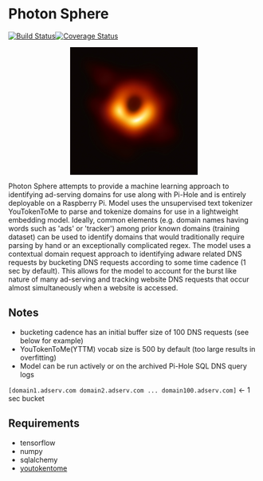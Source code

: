 # Photon Sphere 
[![Build Status](https://travis-ci.org/jkerrigan/photon_sphere.svg?branch=master)](https://travis-ci.org/jkerrigan/photon_sphere)[![Coverage Status](https://coveralls.io/repos/github/jkerrigan/photon_sphere/badge.svg?branch=master)](https://coveralls.io/github/jkerrigan/photon_sphere?branch=master)

<p align="center">
<a href="url"><img src="https://github.com/jkerrigan/photon_sphere/blob/master/images/messier_87.jpg" align="center" height="256" width="256"></a>
</p>


Photon Sphere attempts to provide a machine learning approach to identifying ad-serving domains for use along with Pi-Hole and is entirely deployable on a Raspberry Pi. Model uses the unsupervised text tokenizer YouTokenToMe to parse and tokenize domains for use in a lightweight embedding model. Ideally, common elements (e.g. domain names having words such as 'ads' or 'tracker') among prior known domains (training dataset) can be used to identify domains that would traditionally require parsing by hand or an exceptionally complicated regex. The model uses a contextual domain request approach to identifying adware related DNS requests by bucketing DNS requests according to some time cadence (1 sec by default). This allows for the model to account for the burst like nature of many ad-serving and tracking website DNS requests that occur almost simultaneously when a website is accessed.

## Notes
- bucketing cadence has an initial buffer size of 100 DNS requests (see below for example)
- YouTokenToMe(YTTM) vocab size is 500 by default (too large results in overfitting)
- Model can be run actively or on the archived Pi-Hole SQL DNS query logs

`[domain1.adserv.com domain2.adserv.com ... domain100.adserv.com]` <- 1 sec bucket

## Requirements
- tensorflow
- numpy
- sqlalchemy
- [youtokentome](https://github.com/VKCOM/YouTokenToMe)
